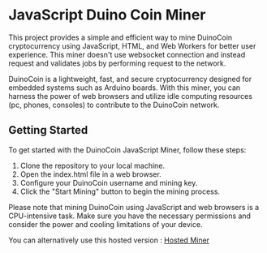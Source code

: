 #  JavaScript Duino Coin Miner 

This project provides a simple and efficient way to mine DuinoCoin cryptocurrency using JavaScript, HTML, and Web Workers for better user experience. This miner doesn't use websocket connection and instead request and validates jobs by performing request to the network.

DuinoCoin is a lightweight, fast, and secure cryptocurrency designed for embedded systems such as Arduino boards. With this miner, you can harness the power of web browsers and utilize idle computing resources (pc, phones, consoles) to contribute to the DuinoCoin network.

## Getting Started
To get started with the DuinoCoin JavaScript Miner, follow these steps:

1. Clone the repository to your local machine.
2. Open the index.html file in a web browser.
3. Configure your DuinoCoin username and mining key.
4. Click the "Start Mining" button to begin the mining process.

Please note that mining DuinoCoin using JavaScript and web browsers is a CPU-intensive task. Make sure you have the necessary permissions and consider the power and cooling limitations of your device.

You can alternatively use this hosted version : [Hosted Miner](http://duino.miner.qctg7861.odns.fr/)
